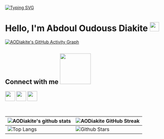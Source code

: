 [![Typing SVG](https://readme-typing-svg.herokuapp.com?color=%232919EB&lines=Welcome+to+my+Github+profile)](https://git.io/typing-svg)
<h1> Hello, I'm Abdoul Oudouss Diakite <img src = "https://raw.githubusercontent.com/MartinHeinz/MartinHeinz/master/wave.gif" width = 30px> </h1>
<p align='center'>
</p>

[![AODiakite's GitHub Activity Graph](https://activity-graph.herokuapp.com/graph?username=AODiakite&theme=tokyonight)](https://git.io/praveenscience)




<h2> 
 Connect with me <img src='https://raw.githubusercontent.com/ShahriarShafin/ShahriarShafin/main/Assets/handshake.gif' width="100px"> 
</h2>
<a href = 'https://www.linkedin.com/in/abdoul-oudouss-diakit%C3%A9-981526171/'> <img width = '32px' align= 'center' src="https://raw.githubusercontent.com/rahulbanerjee26/githubAboutMeGenerator/main/icons/linked-in-alt.svg"/></a> 
<a href = 'https://twitter.com/AbdoulOudouss'> <img width = '32px' align= 'center' src="https://raw.githubusercontent.com/rahulbanerjee26/githubAboutMeGenerator/main/icons/twitter.svg"/></a> 
<a href = 'https://www.github.com/AODiakite'> <img width = '32px' align= 'center' src="https://raw.githubusercontent.com/rahulbanerjee26/githubAboutMeGenerator/main/icons/github.svg"/></a>
  
<br>
<br>
  <br>
  
| ![AODiakite's github stats](https://github-readme-stats.vercel.app/api?username=AODiakite&show_icons=true&theme=tokyonight) | ![AODiakite GitHub Streak](https://github-readme-streak-stats.herokuapp.com/?user=AODiakite&theme=tokyonight) |
| --- | --- |
| ![Top Langs](https://github-readme-stats.vercel.app/api/top-langs/?username=AODiakite&theme=tokyonight) | ![Github Stars](https://github-readme-stats.vercel.app/api?username=AODiakite&show_icons=true&locale=en&count_private=true&hide_rank=true&custom_title=My%20GitHub%20Stats&disable_animations=true&theme=tokyonight) 





